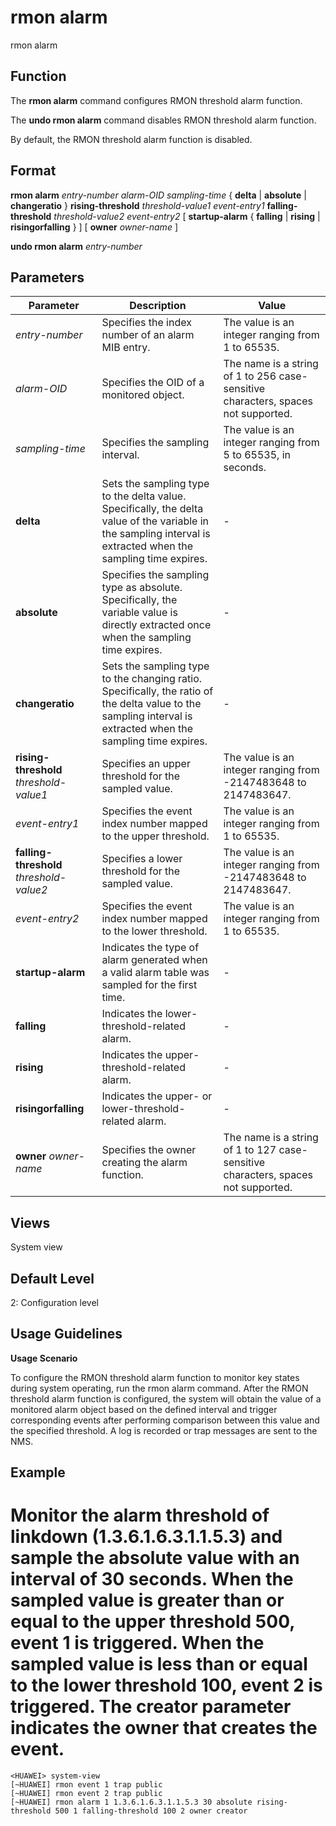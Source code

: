 rmon alarm
==========

rmon alarm

Function
--------



The **rmon alarm** command configures RMON threshold alarm function.

The **undo rmon alarm** command disables RMON threshold alarm function.



By default, the RMON threshold alarm function is disabled.


Format
------

**rmon alarm** *entry-number* *alarm-OID* *sampling-time* { **delta** | **absolute** | **changeratio** } **rising-threshold** *threshold-value1* *event-entry1* **falling-threshold** *threshold-value2* *event-entry2* [ **startup-alarm** { **falling** | **rising** | **risingorfalling** } ] [ **owner** *owner-name* ]

**undo rmon alarm** *entry-number*


Parameters
----------

| Parameter | Description | Value |
| --- | --- | --- |
| *entry-number* | Specifies the index number of an alarm MIB entry. | The value is an integer ranging from 1 to 65535. |
| *alarm-OID* | Specifies the OID of a monitored object. | The name is a string of 1 to 256 case-sensitive characters, spaces not supported. |
| *sampling-time* | Specifies the sampling interval. | The value is an integer ranging from 5 to 65535, in seconds. |
| **delta** | Sets the sampling type to the delta value. Specifically, the delta value of the variable in the sampling interval is extracted when the sampling time expires. | - |
| **absolute** | Specifies the sampling type as absolute. Specifically, the variable value is directly extracted once when the sampling time expires. | - |
| **changeratio** | Sets the sampling type to the changing ratio. Specifically, the ratio of the delta value to the sampling interval is extracted when the sampling time expires. | - |
| **rising-threshold** *threshold-value1* | Specifies an upper threshold for the sampled value. | The value is an integer ranging from -2147483648 to 2147483647. |
| *event-entry1* | Specifies the event index number mapped to the upper threshold. | The value is an integer ranging from 1 to 65535. |
| **falling-threshold** *threshold-value2* | Specifies a lower threshold for the sampled value. | The value is an integer ranging from -2147483648 to 2147483647. |
| *event-entry2* | Specifies the event index number mapped to the lower threshold. | The value is an integer ranging from 1 to 65535. |
| **startup-alarm** | Indicates the type of alarm generated when a valid alarm table was sampled for the first time. | - |
| **falling** | Indicates the lower-threshold-related alarm. | - |
| **rising** | Indicates the upper-threshold-related alarm. | - |
| **risingorfalling** | Indicates the upper- or lower-threshold-related alarm. | - |
| **owner** *owner-name* | Specifies the owner creating the alarm function. | The name is a string of 1 to 127 case-sensitive characters, spaces not supported. |



Views
-----

System view


Default Level
-------------

2: Configuration level


Usage Guidelines
----------------

**Usage Scenario**

To configure the RMON threshold alarm function to monitor key states during system operating, run the rmon alarm command. After the RMON threshold alarm function is configured, the system will obtain the value of a monitored alarm object based on the defined interval and trigger corresponding events after performing comparison between this value and the specified threshold. A log is recorded or trap messages are sent to the NMS.


Example
-------

# Monitor the alarm threshold of linkdown (1.3.6.1.6.3.1.1.5.3) and sample the absolute value with an interval of 30 seconds. When the sampled value is greater than or equal to the upper threshold 500, event 1 is triggered. When the sampled value is less than or equal to the lower threshold 100, event 2 is triggered. The creator parameter indicates the owner that creates the event.
```
<HUAWEI> system-view
[~HUAWEI] rmon event 1 trap public
[~HUAWEI] rmon event 2 trap public
[~HUAWEI] rmon alarm 1 1.3.6.1.6.3.1.1.5.3 30 absolute rising-threshold 500 1 falling-threshold 100 2 owner creator

```